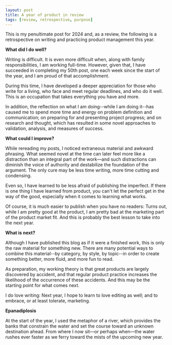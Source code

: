```yaml
---
layout: post
title: A year of product in review
tags: [review, retrospective, purpose]
---
```


This is my penultimate post for 2024 and, as a review, the following is a retrospective on writing and practicing product management this year.

**What did I do well?**

Writing is difficult.  It is even more difficult when, along with family responsibilities, I am working full-time.  However, given that, I have succeeded in completing my 50th post, one each week since the start of the year, and I am proud of that accomplishment.

During this time, I have developed a deeper appreciation for those who write for a living, who face and meet regular deadlines, and who do it well.  This is an occupation that takes everything you have and more.

In addition, the reflection on what I am doing--while I am doing it--has caused me to spend more time and energy on problem definition and communication; on preparing for and presenting project progress; and on research and thought, which has resulted in some novel approaches to validation, analysis, and measures of success.

**What could I improve?**

While rereading my posts, I noticed extraneous material and awkward phrasing. What seemed novel at the time can later feel more like a distraction than an integral part of the work—and such distractions can diminish the voice of authority and destabilize the foundation of the argument. The only cure may be less time writing, more time cutting and condensing.

Even so, I have learned to be less afraid of publishing the imperfect.  If there is one thing I have learned from product, you can't let the perfect get in the way of the good, especially when it comes to learning what works.

Of course, it is much easier to publish when you have no readers:  Turns out, while I am pretty good at the product, I am pretty bad at the marketing part of the product market fit.  And this is probably the best lesson to take into the next year.

**What is next?**

Although I have published this blog as if it were a finished work, this is only the raw material for something new.  There are many potential ways to combine this material--by category, by style, by topic--in order to create something better, more fluid, and more fun to read.

As preparation, my working theory is that great products are largely discovered by accident, and that regular product practice increases the likelihood of the occurrence of these accidents.  And this may be the starting point for what comes next.

I do love writing: Next year, I hope to learn to love editing as well; and to embrace, or at least tolerate, marketing.

**Epanadiplosis**

At the start of the year, I used the metaphor of a river, which provides the banks that constrain the water and set the course toward an unknown destination ahead. From where I now sit—or perhaps when—the water rushes ever faster as we ferry toward the mists of the upcoming new year.
